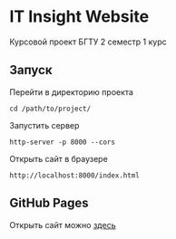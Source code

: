 # IT Insight Website
Курсовой проект БГТУ 2 семестр 1 курс
## Запуск
Перейти в директорию проекта

    cd /path/to/project/

Запустить сервер

    http-server -p 8000 --cors
Открыть сайт в браузере

    http://localhost:8000/index.html
## GitHub Pages
Открыть сайт можно [здесь](https://fy5tew.github.io/ITInsightWebsite/)